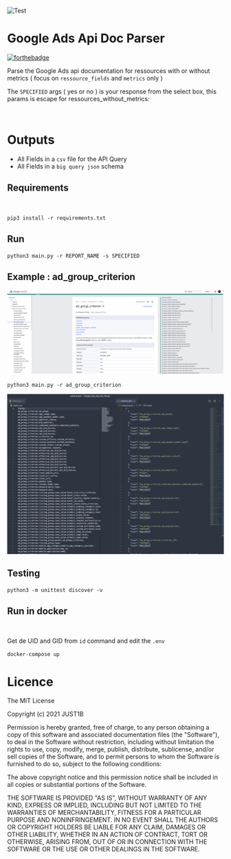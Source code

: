 ![Test](https://github.com/Just1B/google-ads-api-doc-parser/workflows/Test/badge.svg)

# Google Ads Api Doc Parser

[![forthebadge](https://forthebadge.com/images/badges/made-with-python.svg)](https://forthebadge.com)

Parse the Google Ads api documentation for ressources with or without metrics ( focus on `ressource_fields` and `metrics` only )

The `SPECIFIED` args ( yes or no ) is your response from the select box, this params is escape for ressources_without_metrics:

<br>

# Outputs

- All Fields in a `csv` file for the API Query
- All Fields in a `big query json` schema

## Requirements

<br>

    pip3 install -r requirements.txt

## Run

    python3 main.py -r REPORT_NAME -s SPECIFIED

## Example : ad_group_criterion

![index](https://github.com/Just1B/google-ads-api-doc-parser/raw/master/images/example.png)

    python3 main.py -r ad_group_criterion

![index](https://github.com/Just1B/google-ads-api-doc-parser/raw/master/images/outputs.png)

## Testing

    python3 -m unittest discover -v

## Run in docker

<br>

Get de UID and GID from `id` command and edit the `.env`

    docker-compose up

# Licence

The MIT License

Copyright (c) 2021 JUST1B

Permission is hereby granted, free of charge, to any person obtaining a copy
of this software and associated documentation files (the "Software"), to deal
in the Software without restriction, including without limitation the rights
to use, copy, modify, merge, publish, distribute, sublicense, and/or sell
copies of the Software, and to permit persons to whom the Software is
furnished to do so, subject to the following conditions:

The above copyright notice and this permission notice shall be included in
all copies or substantial portions of the Software.

THE SOFTWARE IS PROVIDED "AS IS", WITHOUT WARRANTY OF ANY KIND, EXPRESS OR
IMPLIED, INCLUDING BUT NOT LIMITED TO THE WARRANTIES OF MERCHANTABILITY,
FITNESS FOR A PARTICULAR PURPOSE AND NONINFRINGEMENT. IN NO EVENT SHALL THE
AUTHORS OR COPYRIGHT HOLDERS BE LIABLE FOR ANY CLAIM, DAMAGES OR OTHER
LIABILITY, WHETHER IN AN ACTION OF CONTRACT, TORT OR OTHERWISE, ARISING FROM,
OUT OF OR IN CONNECTION WITH THE SOFTWARE OR THE USE OR OTHER DEALINGS IN
THE SOFTWARE.
